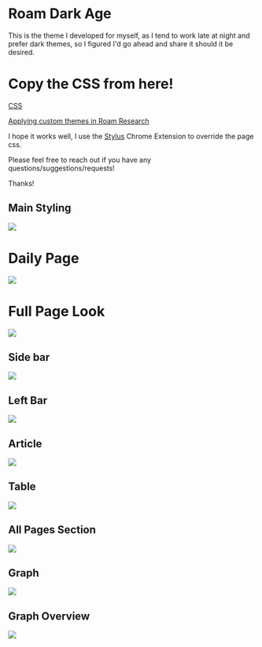 # Roam Dark Age

This is the theme I developed for myself, as I tend to work late at night and prefer dark themes, so I figured I'd go ahead and share it should it be desired.

# Copy the CSS from here!
[CSS](https://github.com/shodty/Roam_Dark_Age/blob/master/Roam_Dark_Age.css)

[Applying custom themes in Roam Research](https://www.youtube.com/watch?v=UY-sAC2eGyI)

I hope it works well, I use the [Stylus](https://chrome.google.com/webstore/detail/stylus/clngdbkpkpeebahjckkjfobafhncgmne?hl=en) Chrome Extension to override the page css. 

Please feel free to reach out if you have any questions/suggestions/requests!

Thanks!

## Main Styling
![](Images/Main.png)
# Daily Page
![](Images/Daily.png)
# Full Page Look
![](Images/FullPage2.png)
## Side bar
![](Images/Sidebar.png)
## Left Bar
![](Images/Leftbar.png)
## Article
![](Images/Article.png)
## Table
![](Images/Table.png)
## All Pages Section
![](Images/All_Pages_Section.png)
## Graph
![](Images/Graph2.png)
## Graph Overview
![](Images/Graph_Overview.png)
